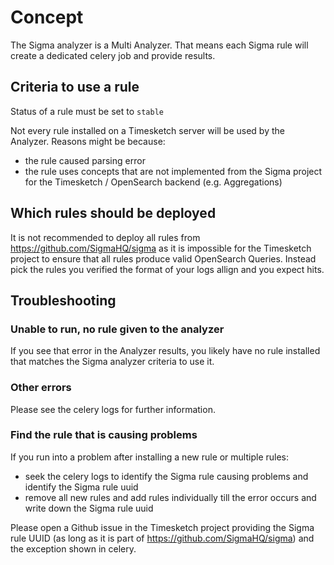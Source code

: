 # Concept

The Sigma analyzer is a Multi Analyzer. That means each Sigma rule will create a dedicated celery job and provide results.

## Criteria to use a rule

Status of a rule must be set to `stable`

Not every rule installed on a Timesketch server will be used by the Analyzer.
Reasons might be because:

- the rule caused parsing error
- the rule uses concepts that are not implemented from the Sigma project for the Timesketch / OpenSearch backend (e.g. Aggregations)

## Which rules should be deployed

It is not recommended to deploy all rules from https://github.com/SigmaHQ/sigma as it is impossible for the Timesketch project to ensure that all rules produce valid OpenSearch Queries.
Instead pick the rules you verified the format of your logs allign and you expect hits.

## Troubleshooting

### Unable to run, no rule given to the analyzer

If you see that error in the Analyzer results, you likely have no rule installed that matches the Sigma analyzer criteria to use it.

### Other errors

Please see the celery logs for further information.

### Find the rule that is causing problems

If you run into a problem after installing a new rule or multiple rules:

- seek the celery logs to identify the Sigma rule causing problems and identify the Sigma rule uuid
- remove all new rules and add rules individually till the error occurs and write down the Sigma rule uuid

Please open a Github issue in the Timesketch project providing the Sigma rule UUID (as long as it is part of https://github.com/SigmaHQ/sigma) and the exception shown in celery.